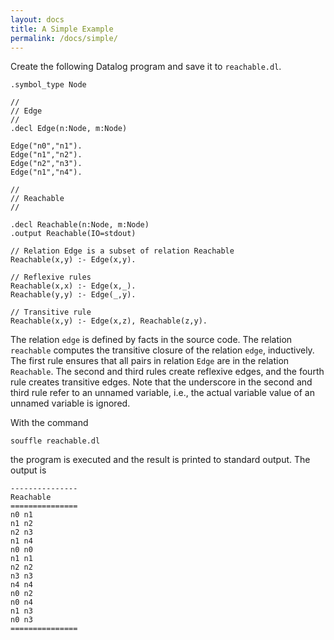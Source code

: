 ```yaml
---
layout: docs
title: A Simple Example
permalink: /docs/simple/
---
```

Create the following Datalog program and save it to `reachable.dl`.

```
.symbol_type Node

//
// Edge
//
.decl Edge(n:Node, m:Node)

Edge("n0","n1").
Edge("n1","n2").
Edge("n2","n3").
Edge("n1","n4").

//
// Reachable 
//

.decl Reachable(n:Node, m:Node)
.output Reachable(IO=stdout)

// Relation Edge is a subset of relation Reachable
Reachable(x,y) :- Edge(x,y).

// Reflexive rules
Reachable(x,x) :- Edge(x,_). 
Reachable(y,y) :- Edge(_,y). 

// Transitive rule
Reachable(x,y) :- Edge(x,z), Reachable(z,y).
```

The relation ```edge``` is defined by facts in the source code. 
The relation ```reachable``` computes the transitive closure of the relation ```edge```, inductively. The first rule ensures that all pairs in relation ```Edge``` are in the relation ```Reachable```. The second and third rules create reflexive edges, and the fourth rule creates transitive edges. Note that the underscore in the second and third rule refer to an unnamed variable, i.e., the actual variable value of an unnamed variable is ignored. 

With the command
```
souffle reachable.dl
```
the program is executed and the result is printed to standard output. The output is


```
---------------
Reachable
===============
n0 n1
n1 n2
n2 n3
n1 n4
n0 n0
n1 n1
n2 n2
n3 n3
n4 n4
n0 n2
n0 n4
n1 n3
n0 n3
===============
```

